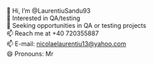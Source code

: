 👋 Hi, I’m @LaurentiuSandu93                            
👀 Interested in QA/testing                         
🌱 Seeking opportunities in QA or testing projects                          
📫 Reach me at +40 720355887                
📫 E-mail: nicolaelaurentiu13@yahoo.com         
😄 Pronouns: Mr                               

<!---
LaurentiuSandu93/LaurentiuSandu93 is a ✨ special ✨ repository because its `README.md` (this file) appears on your GitHub profile.
You can click the Preview link to take a look at your changes.
--->
